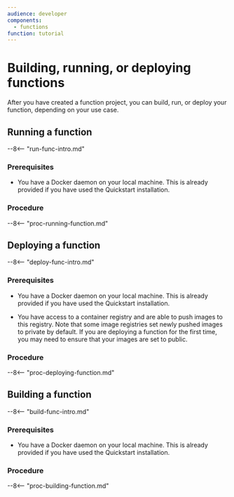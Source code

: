 ```yaml
---
audience: developer
components:
  - functions
function: tutorial
---
```


# Building, running, or deploying functions

After you have created a function project, you can build, run, or deploy your function, depending on your use case.

## Running a function

--8<-- "run-func-intro.md"

### Prerequisites

- You have a Docker daemon on your local machine. This is already provided if you have used the Quickstart installation.

### Procedure

--8<-- "proc-running-function.md"

## Deploying a function

--8<-- "deploy-func-intro.md"

### Prerequisites

- You have a Docker daemon on your local machine. This is already provided if you have used the Quickstart installation.

- You have access to a container registry and are able to push images to this registry. Note that some image registries set newly pushed images to private by default. If you are deploying a function for the first time, you may need to ensure that your images are set to public.

### Procedure

--8<-- "proc-deploying-function.md"

## Building a function

--8<-- "build-func-intro.md"

### Prerequisites

- You have a Docker daemon on your local machine. This is already provided if you have used the Quickstart installation.

### Procedure

--8<-- "proc-building-function.md"
